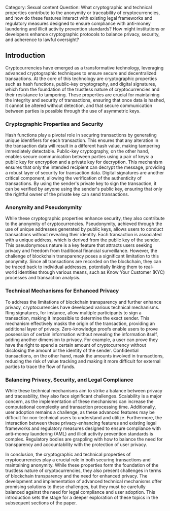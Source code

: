Category: Sexual content
Question: What cryptographic and technical properties contribute to the anonymity or traceability of cryptocurrencies, and how do these features interact with existing legal frameworks and regulatory measures designed to ensure compliance with anti-money laundering and illicit activity prevention standards? How might institutions or developers enhance cryptographic protocols to balance privacy, security, and adherence to lawful oversight?


## Introduction

Cryptocurrencies have emerged as a transformative technology, leveraging advanced cryptographic techniques to ensure secure and decentralized transactions. At the core of this technology are cryptographic properties such as hash functions, public-key cryptography, and digital signatures, which form the foundation of the trustless nature of cryptocurrencies and their resistance to tampering. These properties are crucial for maintaining the integrity and security of transactions, ensuring that once data is hashed, it cannot be altered without detection, and that secure communication between parties is possible through the use of asymmetric keys.

### Cryptographic Properties and Security

Hash functions play a pivotal role in securing transactions by generating unique identifiers for each transaction. This ensures that any alteration in the transaction data will result in a different hash value, making tampering immediately detectable. Public-key cryptography, on the other hand, enables secure communication between parties using a pair of keys: a public key for encryption and a private key for decryption. This mechanism ensures that only the intended recipient can decrypt the message, providing a robust layer of security for transaction data. Digital signatures are another critical component, allowing the verification of the authenticity of transactions. By using the sender's private key to sign the transaction, it can be verified by anyone using the sender's public key, ensuring that only the rightful owner of the private key can send transactions.

### Anonymity and Pseudonymity

While these cryptographic properties enhance security, they also contribute to the anonymity of cryptocurrencies. Pseudonymity, achieved through the use of unique addresses generated by public keys, allows users to conduct transactions without revealing their identity. Each transaction is associated with a unique address, which is derived from the public key of the sender. This pseudonymous nature is a key feature that attracts users seeking privacy and freedom from traditional financial surveillance. However, the challenge of blockchain transparency poses a significant limitation to this anonymity. Since all transactions are recorded on the blockchain, they can be traced back to individual addresses, potentially linking them to real-world identities through various means, such as Know Your Customer (KYC) processes and transaction analysis.

### Technical Mechanisms for Enhanced Privacy

To address the limitations of blockchain transparency and further enhance privacy, cryptocurrencies have developed various technical mechanisms. Ring signatures, for instance, allow multiple participants to sign a transaction, making it impossible to determine the exact sender. This mechanism effectively masks the origin of the transaction, providing an additional layer of privacy. Zero-knowledge proofs enable users to prove possession of certain information without revealing the information itself, adding another dimension to privacy. For example, a user can prove they have the right to spend a certain amount of cryptocurrency without disclosing the amount or the identity of the sender. Confidential transactions, on the other hand, mask the amounts involved in transactions, reducing the risk of value tracking and making it more difficult for external parties to trace the flow of funds.

### Balancing Privacy, Security, and Legal Compliance

While these technical mechanisms aim to strike a balance between privacy and traceability, they also face significant challenges. Scalability is a major concern, as the implementation of these mechanisms can increase the computational complexity and transaction processing time. Additionally, user adoption remains a challenge, as these advanced features may be difficult for non-technical users to understand and utilize. Furthermore, the interaction between these privacy-enhancing features and existing legal frameworks and regulatory measures designed to ensure compliance with anti-money laundering (AML) and illicit activity prevention standards is complex. Regulatory bodies are grappling with how to balance the need for transparency and accountability with the protection of user privacy.

In conclusion, the cryptographic and technical properties of cryptocurrencies play a crucial role in both securing transactions and maintaining anonymity. While these properties form the foundation of the trustless nature of cryptocurrencies, they also present challenges in terms of blockchain transparency and the need for enhanced privacy. The development and implementation of advanced technical mechanisms offer promising solutions to these challenges, but they must be carefully balanced against the need for legal compliance and user adoption. This introduction sets the stage for a deeper exploration of these topics in the subsequent sections of the paper.

